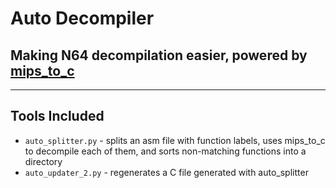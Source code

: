# Auto Decompiler
## Making N64 decompilation easier, powered by [mips_to_c](https://github.com/matt-kempster/mips_to_c)
---
## Tools Included
 - `auto_splitter.py` - splits an asm file with function labels, uses mips_to_c to decompile each of them, and sorts non-matching functions into a directory
 - `auto_updater_2.py` - regenerates a C file generated with auto_splitter

